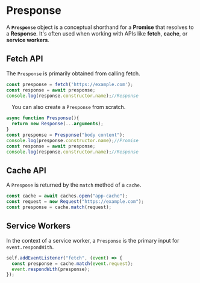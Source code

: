 
# Presponse

A **`Presponse`** object is a conceptual shorthand for a **Promise** that resolves to a **Response**. It's often used when working with APIs like **fetch**, **cache**, or **service workers**.

## Fetch API

The `Presponse` is primarily obtained from calling fetch.

```js
const presponse = fetch('https://example.com');
const response = await presponse;
console.log(response.constructor.name);//Response
```
⠀
You can also create a `Presponse` from scratch.

```js
async function Presponse(){
  return new Response(...arguments);
}
const presponse = Presponse("body content");
console.log(presponse.constructor.name);//Promise
const response = await presponse;
console.log(response.constructor.name);//Response
```

## Cache API

A `Prespose` is returned by the `match` method of a `cache`.

```js
const cache = await caches.open("app-cache");
const request = new Request("https://example.com");
const presponse = cache.match(request);
```

## Service Workers

In the context of a service worker, a `Presponse` is the primary input for `event.respondWith`.

```js
self.addEventListener("fetch", (event) => {
  const presponse = cache.match(event.request);
  event.respondWith(presponse);
});
```



